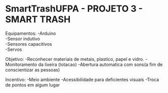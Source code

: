 # SmartTrashUFPA - PROJETO 3 - SMART TRASH 

Equipamentos:
-Arduino </br>
-Sensor indutivo </br>
-Sensores capacitivos</br>
-Servos </br>

Objetivo: 
-Reconhecer materiais de metais, plastico, papel e vidro.
-Monitoramento da lixeira (lotacao)
-Abertura automatica com sons(a fim de conscientizar as pessoas)

Incentivo:
-Meio ambiente
-Acessibilidade para deficientes visuais
-Troca de pontos em algum lugar
